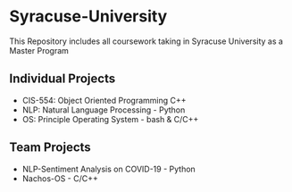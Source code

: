 # Syracuse-University
This Repository includes all coursework taking in Syracuse University as a Master Program

## Individual Projects
* CIS-554: Object Oriented Programming C++
* NLP: Natural Language Processing - Python
* OS: Principle Operating System - bash & C/C++
## Team Projects
* NLP-Sentiment Analysis on COVID-19 - Python
* Nachos-OS - C/C++
